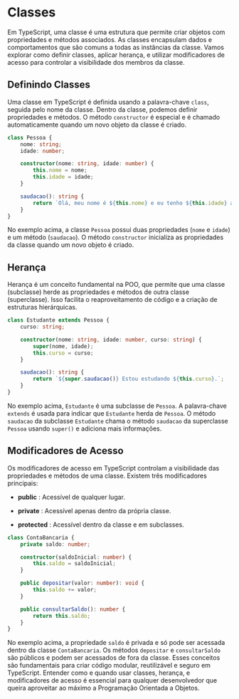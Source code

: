 # Classes

Em TypeScript, uma classe é uma estrutura que permite criar objetos com propriedades e métodos associados. As classes encapsulam dados e comportamentos que são comuns a todas as instâncias da classe. Vamos explorar como definir classes, aplicar herança, e utilizar modificadores de acesso para controlar a visibilidade dos membros da classe.

## Definindo Classes

Uma classe em TypeScript é definida usando a palavra-chave `class`, seguida pelo nome da classe. Dentro da classe, podemos definir propriedades e métodos. O método `constructor` é especial e é chamado automaticamente quando um novo objeto da classe é criado.

```typescript
class Pessoa {
    nome: string;
    idade: number;

    constructor(nome: string, idade: number) {
        this.nome = nome;
        this.idade = idade;
    }

    saudacao(): string {
        return `Olá, meu nome é ${this.nome} e eu tenho ${this.idade} anos.`;
    }
}
```
No exemplo acima, a classe `Pessoa` possui duas propriedades (`nome` e `idade`) e um método (`saudacao`). O método `constructor` inicializa as propriedades da classe quando um novo objeto é criado.
## Herança 

Herança é um conceito fundamental na POO, que permite que uma classe (subclasse) herde as propriedades e métodos de outra classe (superclasse). Isso facilita o reaproveitamento de código e a criação de estruturas hierárquicas.


```typescript
class Estudante extends Pessoa {
    curso: string;

    constructor(nome: string, idade: number, curso: string) {
        super(nome, idade);
        this.curso = curso;
    }

    saudacao(): string {
        return `${super.saudacao()} Estou estudando ${this.curso}.`;
    }
}
```
No exemplo acima, `Estudante` é uma subclasse de `Pessoa`. A palavra-chave `extends` é usada para indicar que `Estudante` herda de `Pessoa`. O método `saudacao` da subclasse `Estudante` chama o método `saudacao` da superclasse `Pessoa` usando `super()` e adiciona mais informações.
## Modificadores de Acesso 

Os modificadores de acesso em TypeScript controlam a visibilidade das propriedades e métodos de uma classe. Existem três modificadores principais:
 
- **public** : Acessível de qualquer lugar.
 
- **private** : Acessível apenas dentro da própria classe.
 
- **protected** : Acessível dentro da classe e em subclasses.


```typescript
class ContaBancaria {
    private saldo: number;

    constructor(saldoInicial: number) {
        this.saldo = saldoInicial;
    }

    public depositar(valor: number): void {
        this.saldo += valor;
    }

    public consultarSaldo(): number {
        return this.saldo;
    }
}
```
No exemplo acima, a propriedade `saldo` é privada e só pode ser acessada dentro da classe `ContaBancaria`. Os métodos `depositar` e `consultarSaldo` são públicos e podem ser acessados de fora da classe.
Esses conceitos são fundamentais para criar código modular, reutilizável e seguro em TypeScript. Entender como e quando usar classes, herança, e modificadores de acesso é essencial para qualquer desenvolvedor que queira aproveitar ao máximo a Programação Orientada a Objetos.